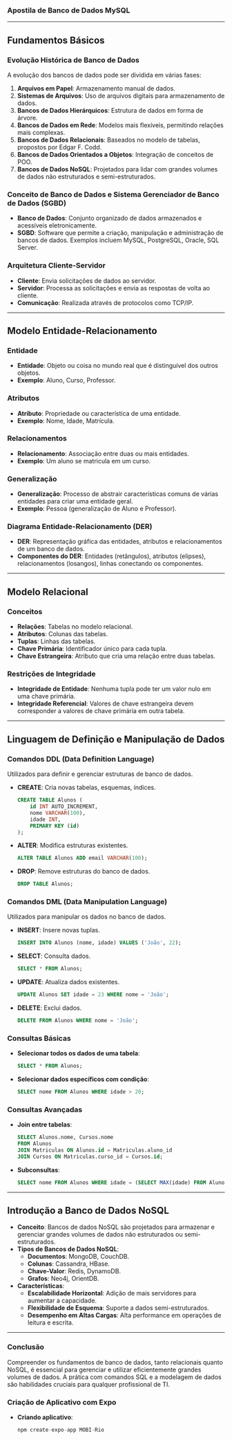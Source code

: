 ### Apostila de Banco de Dados MySQL

---

## Fundamentos Básicos

### Evolução Histórica de Banco de Dados
A evolução dos bancos de dados pode ser dividida em várias fases:
1. **Arquivos em Papel**: Armazenamento manual de dados.
2. **Sistemas de Arquivos**: Uso de arquivos digitais para armazenamento de dados.
3. **Bancos de Dados Hierárquicos**: Estrutura de dados em forma de árvore.
4. **Bancos de Dados em Rede**: Modelos mais flexíveis, permitindo relações mais complexas.
5. **Bancos de Dados Relacionais**: Baseados no modelo de tabelas, propostos por Edgar F. Codd.
6. **Bancos de Dados Orientados a Objetos**: Integração de conceitos de POO.
7. **Bancos de Dados NoSQL**: Projetados para lidar com grandes volumes de dados não estruturados e semi-estruturados.

### Conceito de Banco de Dados e Sistema Gerenciador de Banco de Dados (SGBD)
- **Banco de Dados**: Conjunto organizado de dados armazenados e acessíveis eletronicamente.
- **SGBD**: Software que permite a criação, manipulação e administração de bancos de dados. Exemplos incluem MySQL, PostgreSQL, Oracle, SQL Server.

### Arquitetura Cliente-Servidor
- **Cliente**: Envia solicitações de dados ao servidor.
- **Servidor**: Processa as solicitações e envia as respostas de volta ao cliente.
- **Comunicação**: Realizada através de protocolos como TCP/IP.

---

## Modelo Entidade-Relacionamento

### Entidade
- **Entidade**: Objeto ou coisa no mundo real que é distinguível dos outros objetos.
- **Exemplo**: Aluno, Curso, Professor.

### Atributos
- **Atributo**: Propriedade ou característica de uma entidade.
- **Exemplo**: Nome, Idade, Matrícula.

### Relacionamentos
- **Relacionamento**: Associação entre duas ou mais entidades.
- **Exemplo**: Um aluno se matricula em um curso.

### Generalização
- **Generalização**: Processo de abstrair características comuns de várias entidades para criar uma entidade geral.
- **Exemplo**: Pessoa (generalização de Aluno e Professor).

### Diagrama Entidade-Relacionamento (DER)
- **DER**: Representação gráfica das entidades, atributos e relacionamentos de um banco de dados.
- **Componentes do DER**: Entidades (retângulos), atributos (elipses), relacionamentos (losangos), linhas conectando os componentes.

---

## Modelo Relacional

### Conceitos
- **Relações**: Tabelas no modelo relacional.
- **Atributos**: Colunas das tabelas.
- **Tuplas**: Linhas das tabelas.
- **Chave Primária**: Identificador único para cada tupla.
- **Chave Estrangeira**: Atributo que cria uma relação entre duas tabelas.

### Restrições de Integridade
- **Integridade de Entidade**: Nenhuma tupla pode ter um valor nulo em uma chave primária.
- **Integridade Referencial**: Valores de chave estrangeira devem corresponder a valores de chave primária em outra tabela.

---

## Linguagem de Definição e Manipulação de Dados

### Comandos DDL (Data Definition Language)
Utilizados para definir e gerenciar estruturas de banco de dados.
- **CREATE**: Cria novas tabelas, esquemas, índices.
  ```sql
  CREATE TABLE Alunos (
      id INT AUTO_INCREMENT,
      nome VARCHAR(100),
      idade INT,
      PRIMARY KEY (id)
  );
  ```
- **ALTER**: Modifica estruturas existentes.
  ```sql
  ALTER TABLE Alunos ADD email VARCHAR(100);
  ```
- **DROP**: Remove estruturas do banco de dados.
  ```sql
  DROP TABLE Alunos;
  ```

### Comandos DML (Data Manipulation Language)
Utilizados para manipular os dados no banco de dados.
- **INSERT**: Insere novas tuplas.
  ```sql
  INSERT INTO Alunos (nome, idade) VALUES ('João', 22);
  ```
- **SELECT**: Consulta dados.
  ```sql
  SELECT * FROM Alunos;
  ```
- **UPDATE**: Atualiza dados existentes.
  ```sql
  UPDATE Alunos SET idade = 23 WHERE nome = 'João';
  ```
- **DELETE**: Exclui dados.
  ```sql
  DELETE FROM Alunos WHERE nome = 'João';
  ```

### Consultas Básicas
- **Selecionar todos os dados de uma tabela**:
  ```sql
  SELECT * FROM Alunos;
  ```
- **Selecionar dados específicos com condição**:
  ```sql
  SELECT nome FROM Alunos WHERE idade > 20;
  ```

### Consultas Avançadas
- **Join entre tabelas**:
  ```sql
  SELECT Alunos.nome, Cursos.nome
  FROM Alunos
  JOIN Matriculas ON Alunos.id = Matriculas.aluno_id
  JOIN Cursos ON Matriculas.curso_id = Cursos.id;
  ```
- **Subconsultas**:
  ```sql
  SELECT nome FROM Alunos WHERE idade = (SELECT MAX(idade) FROM Alunos);
  ```

---

## Introdução a Banco de Dados NoSQL
- **Conceito**: Bancos de dados NoSQL são projetados para armazenar e gerenciar grandes volumes de dados não estruturados ou semi-estruturados.
- **Tipos de Bancos de Dados NoSQL**:
  - **Documentos**: MongoDB, CouchDB.
  - **Colunas**: Cassandra, HBase.
  - **Chave-Valor**: Redis, DynamoDB.
  - **Grafos**: Neo4j, OrientDB.
- **Características**:
  - **Escalabilidade Horizontal**: Adição de mais servidores para aumentar a capacidade.
  - **Flexibilidade de Esquema**: Suporte a dados semi-estruturados.
  - **Desempenho em Altas Cargas**: Alta performance em operações de leitura e escrita.

---

### Conclusão
Compreender os fundamentos de banco de dados, tanto relacionais quanto NoSQL, é essencial para gerenciar e utilizar eficientemente grandes volumes de dados. A prática com comandos SQL e a modelagem de dados são habilidades cruciais para qualquer profissional de TI.


### Criação de Aplicativo com Expo
- **Criando aplicativo**:
  ```javascript
  npm create-expo-app MOBI-Rio
  ```